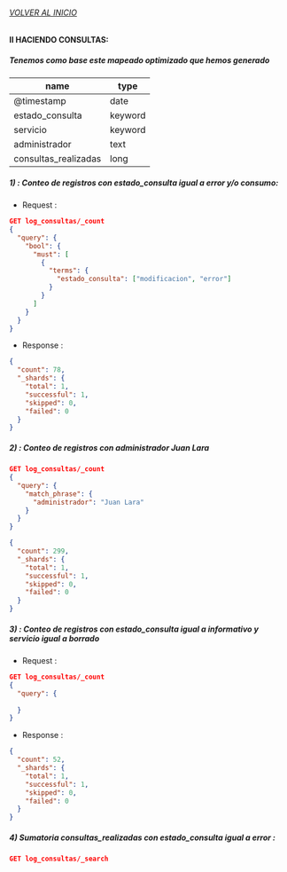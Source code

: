 
###### [VOLVER AL INICIO](https://github.com/cell-framework-project/sps-elastic-search-exam)

#### II HACIENDO CONSULTAS:

##### Tenemos como base este mapeado optimizado que hemos generado

| name                 | type    | 
|----------------------|---------|
| @timestamp           | date    |
| estado_consulta      | keyword |
| servicio             | keyword |
| administrador        | text    |
| consultas_realizadas | long    |

##### 1) : Conteo de registros con **estado_consulta** igual a error y/o consumo:

- Request :

```json
GET log_consultas/_count
{
  "query": {
    "bool": {
      "must": [
        {
          "terms": {
            "estado_consulta": ["modificacion", "error"]
          }
        }
      ]
    }
  }
}
```
- Response :

```json
{
  "count": 78,
  "_shards": {
    "total": 1,
    "successful": 1,
    "skipped": 0,
    "failed": 0
  }
}
```

##### 2) : Conteo de registros con **administrador**  **Juan Lara**

```json
GET log_consultas/_count
{
  "query": {
    "match_phrase": {
      "administrador": "Juan Lara"
    }
  }
}
```

```json
{
  "count": 299,
  "_shards": {
    "total": 1,
    "successful": 1,
    "skipped": 0,
    "failed": 0
  }
}
```

##### 3) : Conteo de registros con **estado_consulta** igual a **informativo** y **servicio** igual a **borrado**

- Request :

```json
GET log_consultas/_count
{
  "query": {
    
  }
}
```
- Response :

```json
{
  "count": 52,
  "_shards": {
    "total": 1,
    "successful": 1,
    "skipped": 0,
    "failed": 0
  }
}
```

##### 4) Sumatoria **consultas_realizadas** con **estado_consulta** igual a error  :

```json
GET log_consultas/_search

```